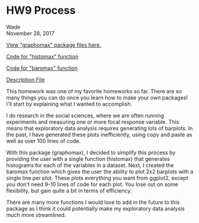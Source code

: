 # HW9 Process
Wade  
November 28, 2017  

<a href=https://github.com/wswade2/Stat547/tree/master/graphomax>View "graphomax" package files here.</a>

<a href=https://github.com/wswade2/Stat547/blob/master/graphomax/R/histomax.R>Code for "histomax" function</a>

<a href=https://github.com/wswade2/Stat547/blob/master/graphomax/R/baromax.R>Code for "baromax" function</a>

<a href=https://github.com/wswade2/Stat547/blob/master/graphomax/DESCRIPTION>Description File</a>

This homework was one of my favorite homeworks so far. There are so many things you can do once you learn how to make your own packages! I'll start by explaining what I wanted to accomplish.

I do research in the social sciences, where we are often running experiments and measuring one or more focal response variable. This means that exploratory data analysis requires generating lots of barplots. In the past, I have generated these plots inefficiently, using copy and paste as well as over 100 lines of code. 

With this package (graphomax), I decided to simplify this process by providing the user with a single function (histomax) that generates histograms for each of the variables in a dataset. Next, I created the baromax function which gives the user the ability to plot 2x2 barplots with a single line per plot. These plots everything you want from ggplot2, except you don't need 9-10 lines of code for each plot. You lose out on some flexibility, but gain quite a bit in terms of efficiency.

There are many more functions I would love to add in the future to this package as I think it could potentially make my exploratory data analysis much more streamlined.
